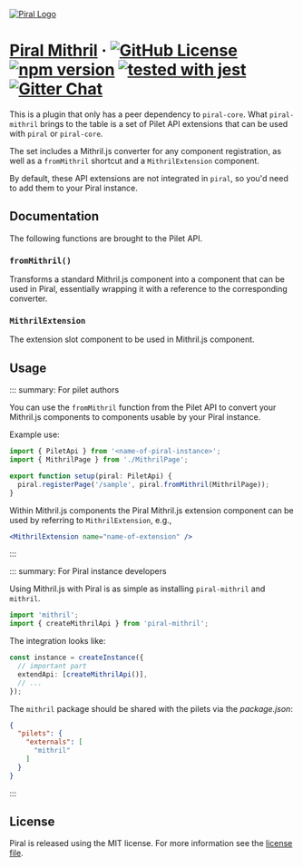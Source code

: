 [![Piral Logo](https://github.com/smapiot/piral/raw/master/docs/assets/logo.png)](https://piral.io)

# [Piral Mithril](https://piral.io) &middot; [![GitHub License](https://img.shields.io/badge/license-MIT-blue.svg)](https://github.com/smapiot/piral/blob/master/LICENSE) [![npm version](https://img.shields.io/npm/v/piral-mithril.svg?style=flat)](https://www.npmjs.com/package/piral-mithril) [![tested with jest](https://img.shields.io/badge/tested_with-jest-99424f.svg)](https://jestjs.io) [![Gitter Chat](https://badges.gitter.im/gitterHQ/gitter.png)](https://gitter.im/piral-io/community)

This is a plugin that only has a peer dependency to `piral-core`. What `piral-mithril` brings to the table is a set of Pilet API extensions that can be used with `piral` or `piral-core`.

The set includes a Mithril.js converter for any component registration, as well as a `fromMithril` shortcut and a `MithrilExtension` component.

By default, these API extensions are not integrated in `piral`, so you'd need to add them to your Piral instance.

## Documentation

The following functions are brought to the Pilet API.

### `fromMithril()`

Transforms a standard Mithril.js component into a component that can be used in Piral, essentially wrapping it with a reference to the corresponding converter.

### `MithrilExtension`

The extension slot component to be used in Mithril.js component.

## Usage

::: summary: For pilet authors

You can use the `fromMithril` function from the Pilet API to convert your Mithril.js components to components usable by your Piral instance.

Example use:

```ts
import { PiletApi } from '<name-of-piral-instance>';
import { MithrilPage } from './MithrilPage';

export function setup(piral: PiletApi) {
  piral.registerPage('/sample', piral.fromMithril(MithrilPage));
}
```

Within Mithril.js components the Piral Mithril.js extension component can be used by referring to `MithrilExtension`, e.g.,

```jsx
<MithrilExtension name="name-of-extension" />
```

:::

::: summary: For Piral instance developers

Using Mithril.js with Piral is as simple as installing `piral-mithril` and `mithril`.

```ts
import 'mithril';
import { createMithrilApi } from 'piral-mithril';
```

The integration looks like:

```ts
const instance = createInstance({
  // important part
  extendApi: [createMithrilApi()],
  // ...
});
```

The `mithril` package should be shared with the pilets via the *package.json*:

```json
{
  "pilets": {
    "externals": [
      "mithril"
    ]
  }
}
```

:::

## License

Piral is released using the MIT license. For more information see the [license file](./LICENSE).
